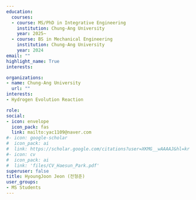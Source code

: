 ```yaml
---
education:
  courses:
  - course: MS/PhD in Integrative Engineering
    institution: Chung-Ang University
    year: 2025~  
  - course: BS in Mechanical Engineering
    institution: Chung-Ang University
    year: 2024
email: ""
highlight_name: True
interests:

organizations:
- name: Chung-Ang University
  url: ""
interests:
- Hydrogen Evolution Reaction

role: 
social:
- icon: envelope
  icon_pack: fas
  link: mailto:yac1109@naver.com
#- icon: google-scholar
#  icon_pack: ai
#  link: https://scholar.google.com/citations?user=XKMG__wAAAAJ&hl=kr
#- icon: cv
#  icon_pack: ai
#  link: 'files/CV_Haesun_Park.pdf'
superuser: false
title: HyoungJoon Jeon (전형준)
user_groups:
- MS Students
---
```



